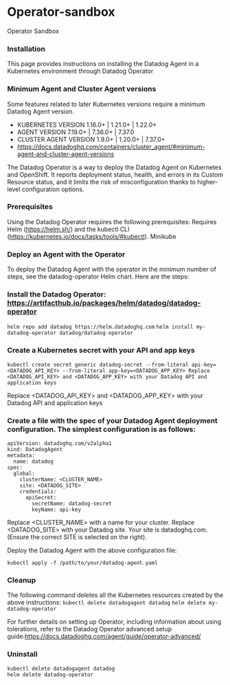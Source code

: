 # Operator-sandbox
Operator Sandbox

### Installation
This page provides instructions on installing the Datadog Agent in a Kubernetes environment through Datadog Operator

### Minimum Agent and Cluster Agent versions
Some features related to later Kubernetes versions require a minimum Datadog Agent version.

- KUBERNETES VERSION 1.16.0+ | 1.21.0+ | 1.22.0+
- AGENT VERSION	7.19.0+ | 7.36.0+ | 7.37.0
- CLUSTER AGENT VERSION	1.9.0+ | 1.20.0+ | 7.37.0+
- https://docs.datadoghq.com/containers/cluster_agent/#minimum-agent-and-cluster-agent-versions
	            	      	                               	             
The Datadog Operator is a way to deploy the Datadog Agent on Kubernetes and OpenShift. It reports deployment status, health, and errors in its Custom Resource status, and it limits the risk of misconfiguration thanks to higher-level configuration options.

### Prerequisites
Using the Datadog Operator requires the following prerequisites:
Requires Helm (https://helm.sh/) and the kubectl CLI (https://kubernetes.io/docs/tasks/tools/#kubectl).
Minikube

### Deploy an Agent with the Operator
To deploy the Datadog Agent with the operator in the minimum number of steps, see the datadog-operator Helm chart. Here are the steps:

### Install the Datadog Operator: https://artifacthub.io/packages/helm/datadog/datadog-operator
`helm repo add datadog https://helm.datadoghq.com`
`helm install my-datadog-operator datadog/datadog-operator`

### Create a Kubernetes secret with your API and app keys
`kubectl create secret generic datadog-secret --from-literal api-key=<DATADOG_API_KEY> --from-literal app-key=<DATADOG_APP_KEY> Replace <DATADOG_API_KEY> and <DATADOG_APP_KEY> with your Datadog API and application keys`

Replace <DATADOG_API_KEY> and <DATADOG_APP_KEY> with your Datadog API and application keys

### Create a file with the spec of your Datadog Agent deployment configuration. The simplest configuration is as follows:

``` 
apiVersion: datadoghq.com/v2alpha1
kind: DatadogAgent
metadata:
  name: datadog
spec:
  global:
    clusterName: <CLUSTER_NAME>
    site: <DATADOG_SITE>
    credentials:
      apiSecret:
        secretName: datadog-secret
        keyName: api-key
```
Replace <CLUSTER_NAME> with a name for your cluster.
Replace <DATADOG_SITE> with your Datadog site. Your site is datadoghq.com. (Ensure the correct SITE is selected on the right).

Deploy the Datadog Agent with the above configuration file:

`kubectl apply -f /path/to/your/datadog-agent.yaml`

### Cleanup
The following command deletes all the Kubernetes resources created by the above instructions:
`kubectl delete datadogagent datadog`
`helm delete my-datadog-operator`

For further details on setting up Operator, including information about using tolerations, refer to the Datadog Operator advanced setup guide:https://docs.datadoghq.com/agent/guide/operator-advanced/

### Uninstall
```
kubectl delete datadogagent datadog
helm delete datadog-operator
```

